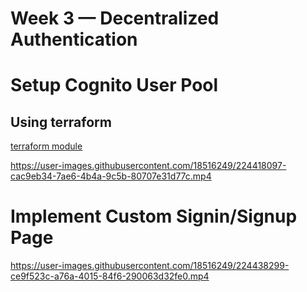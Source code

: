 # Week 3 — Decentralized Authentication

# Setup Cognito User Pool

## Using terraform 

[terraform module](../terraform/stacks/cognito/)

https://user-images.githubusercontent.com/18516249/224418097-cac9eb34-7ae6-4b4a-9c5b-80707e31d77c.mp4

# Implement Custom Signin/Signup Page	

https://user-images.githubusercontent.com/18516249/224438299-ce9f523c-a76a-4015-84f6-290063d32fe0.mp4

